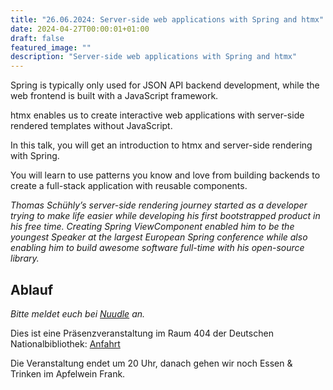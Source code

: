 ```yaml
---
title: "26.06.2024: Server-side web applications with Spring and htmx"
date: 2024-04-27T00:00:01+01:00
draft: false
featured_image: ""
description: "Server-side web applications with Spring and htmx"
---
```


Spring is typically only used for JSON API backend development, while the web frontend is built with a JavaScript framework.

htmx enables us to create interactive web applications with server-side rendered templates without JavaScript.

In this talk, you will get an introduction to htmx and server-side rendering with Spring.

You will learn to use patterns you know and love from building backends to create a full-stack application with reusable components.

_Thomas Schühly’s server-side rendering journey started as a developer trying to make life easier while developing his first bootstrapped product in his free time.
Creating Spring ViewComponent enabled him to be the youngest Speaker at the largest European Spring conference while also enabling him to build awesome software full-time with his open-source library._

## Ablauf 

_Bitte meldet euch bei [Nuudle](https://nuudel.digitalcourage.de/QG9xEBJCU7FN4iOo) an._

Dies ist eine Präsenzveranstaltung im Raum 404 der Deutschen Nationalbibliothek: [Anfahrt](https://www.dnb.de/DE/Benutzung/Frankfurt/frankfurt_node.html#doc57382bodyText5)

Die Veranstaltung endet um 20 Uhr, danach gehen wir noch Essen & Trinken im Apfelwein Frank.